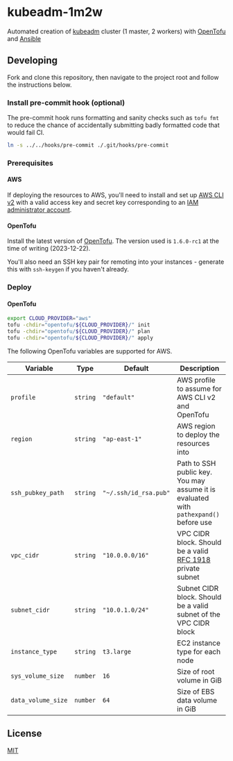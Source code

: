 # kubeadm-1m2w

Automated creation of [kubeadm](https://kubernetes.io/docs/reference/setup-tools/kubeadm/) cluster \(1 master, 2 workers\) with [OpenTofu](https://opentofu.org/) and [Ansible](https://www.ansible.com/)

## Developing

Fork and clone this repository, then navigate to the project root and follow the instructions below.

### Install pre-commit hook \(optional\)

The pre-commit hook runs formatting and sanity checks such as `tofu fmt` to reduce the chance of accidentally submitting badly formatted code that would fail CI.

```bash
ln -s ../../hooks/pre-commit ./.git/hooks/pre-commit
```

### Prerequisites

#### AWS

If deploying the resources to AWS, you'll need to install and set up [AWS CLI v2](https://docs.aws.amazon.com/cli/latest/userguide/getting-started-install.html) with a valid access key and secret key corresponding to an [IAM administrator account](https://docs.aws.amazon.com/streams/latest/dev/setting-up.html).

#### OpenTofu

Install the latest version of [OpenTofu](https://opentofu.org/docs/intro/install/portable). The version used is `1.6.0-rc1` at the time of writing \(2023-12-22\).

You'll also need an SSH key pair for remoting into your instances - generate this with `ssh-keygen` if you haven't already.

### Deploy

#### OpenTofu

```bash
export CLOUD_PROVIDER="aws"
tofu -chdir="opentofu/${CLOUD_PROVIDER}/" init
tofu -chdir="opentofu/${CLOUD_PROVIDER}/" plan
tofu -chdir="opentofu/${CLOUD_PROVIDER}/" apply
```

The following OpenTofu variables are supported for AWS.

| Variable | Type | Default | Description |
| --- | --- | --- | --- |
| `profile` | `string` | `"default"` | AWS profile to assume for AWS CLI v2 and OpenTofu |
| `region` | `string` | `"ap-east-1"` | AWS region to deploy the resources into |
| `ssh_pubkey_path` | `string` | `"~/.ssh/id_rsa.pub"` | Path to SSH public key. You may assume it is evaluated with `pathexpand()` before use |
| `vpc_cidr` | `string` | `"10.0.0.0/16"` | VPC CIDR block. Should be a valid [RFC 1918](https://datatracker.ietf.org/doc/html/rfc1918) private subnet |
| `subnet_cidr` | `string` | `"10.0.1.0/24"` | Subnet CIDR block. Should be a valid subnet of the VPC CIDR block |
| `instance_type` | `string` | `t3.large` | EC2 instance type for each node |
| `sys_volume_size` | `number` | `16` | Size of root volume in GiB |
| `data_volume_size` | `number` | `64` | Size of EBS data volume in GiB |

## License

[MIT](./LICENSE)
